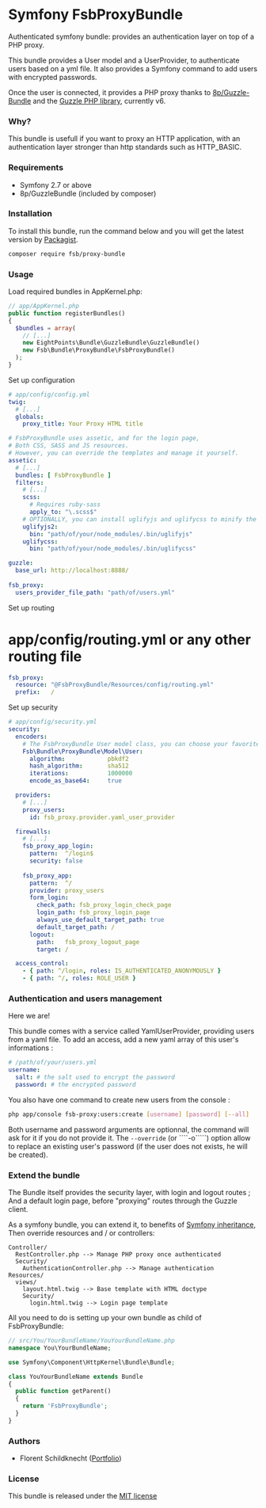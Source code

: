 # Symfony FsbProxyBundle
Authenticated symfony bundle: provides an authentication layer on top of a PHP proxy.

This bundle provides a User model and a UserProvider, to authenticate users based on a yml file.
It also provides a Symfony command to add users with encrypted passwords.

Once the user is connected, it provides a PHP proxy thanks to [8p/Guzzle-Bundle][1] and the [Guzzle PHP library][2], currently v6.

### Why?
This bundle is usefull if you want to proxy an HTTP application, with an authentication layer stronger than http standards such as HTTP_BASIC.

### Requirements
 - Symfony 2.7 or above
 - 8p/GuzzleBundle (included by composer)

### Installation
To install this bundle, run the command below and you will get the latest version by [Packagist][3].

``` bash
composer require fsb/proxy-bundle
```

### Usage
Load required bundles in AppKernel.php:
``` php
// app/AppKernel.php
public function registerBundles()
{
  $bundles = array(
    // [...]
    new EightPoints\Bundle\GuzzleBundle\GuzzleBundle()
    new Fsb\Bundle\ProxyBundle\FsbProxyBundle()
  );
}
```

Set up configuration

``` yaml
# app/config/config.yml
twig:
  # [...]
  globals:
    proxy_title: Your Proxy HTML title

# FsbProxyBundle uses assetic, and for the login page,
# Both CSS, SASS and JS resources.
# However, you can override the templates and manage it yourself.
assetic:
  # [...]
  bundles: [ FsbProxyBundle ]
  filters:
    # [...]
    scss:
      # Requires ruby-sass
      apply_to: "\.scss$"
    # OPTIONALLY, you can install uglifyjs and uglifycss to minify the assets
    uglifyjs2:
      bin: "path/of/your/node_modules/.bin/uglifyjs"
    uglifycss:
      bin: "path/of/your/node_modules/.bin/uglifycss"

guzzle:
  base_url: http://localhost:8888/
  
fsb_proxy:
  users_provider_file_path: "path/of/users.yml"
```

Set up routing
# app/config/routing.yml or any other routing file
``` yaml
fsb_proxy:
  resource: "@FsbProxyBundle/Resources/config/routing.yml"
  prefix:   /
```

Set up security
``` yaml
# app/config/security.yml
security:
  encoders:
    # The FsbProxyBundle User model class, you can choose your favorite encoder
    Fsb\Bundle\ProxyBundle\Model\User:
      algorithm:            pbkdf2
      hash_algorithm:       sha512
      iterations:           1000000
      encode_as_base64:     true

  providers:
    # [...]
    proxy_users:
      id: fsb_proxy.provider.yaml_user_provider

  firewalls:
    # [...]
    fsb_proxy_app_login:
      pattern:  ^/login$
      security: false
  
    fsb_proxy_app:
      pattern:  ^/
      provider: proxy_users
      form_login:
        check_path: fsb_proxy_login_check_page
        login_path: fsb_proxy_login_page
        always_use_default_target_path: true
        default_target_path: /
      logout:
        path:   fsb_proxy_logout_page
        target: /

  access_control:
    - { path: ^/login, roles: IS_AUTHENTICATED_ANONYMOUSLY }
    - { path: ^/, roles: ROLE_USER }
```

### Authentication and users management
Here we are!

This bundle comes with a service called YamlUserProvider, providing users from a yaml file.
To add an access, add a new yaml array of this user's informations :

``` yml
# /path/of/your/users.yml
username:
  salt: # the salt used to encrypt the password
  password: # the encrypted password
```

You also have one command to create new users from the console :

``` bash
php app/console fsb-proxy:users:create [username] [password] [--all]
```

Both username and password arguments are optionnal, the command will ask for it if you do not provide it.
The ````--override```` (or ````-o`````) option allow to replace an existing user's password (if the user does not exists, he will be created).

### Extend the bundle
The Bundle itself provides the security layer, with login and logout routes ;
And a default login page, before "proxying" routes through the Guzzle client.

As a symfony bundle, you can extend it, to benefits of [Symfony inheritance][4],
Then override resources and / or controllers:


```
Controller/
  RestController.php --> Manage PHP proxy once authenticated
  Security/
    AuthenticationController.php --> Manage authentication
Resources/
  views/
    layout.html.twig --> Base template with HTML doctype
    Security/
      login.html.twig --> Login page template
```

All you need to do is setting up your own bundle as child of FsbProxyBundle:

``` php
// src/You/YourBundleName/YouYourBundleName.php
namespace You\YourBundleName;

use Symfony\Component\HttpKernel\Bundle\Bundle;

class YouYourBundleName extends Bundle
{
  public function getParent()
  {
    return 'FsbProxyBundle';
  }
}
```

### Authors
 - Florent Schildknecht ([Portfolio][5])

### License
This bundle is released under the [MIT license](Resources/LICENSE)

 [1]: https://github.com/8p/GuzzleBundle
 [2]: http://docs.guzzlephp.org/en/v6/
 [3]: https://packagist.org/
 [4]: http://symfony.com/doc/2.7/cookbook/bundles/inheritance.html
 [5]: http://floschild.me
